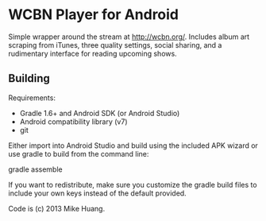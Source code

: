 # WCBN Player for Android

Simple wrapper around the stream at http://wcbn.org/. Includes album art
scraping from iTunes, three quality settings, social sharing, and a
rudimentary interface for reading upcoming shows.

## Building

Requirements:
* Gradle 1.6+ and Android SDK (or Android Studio)
* Android compatibility library (v7)
* git

Either import into Android Studio and build using the included APK
wizard or use gradle to build from the command line:

gradle assemble

If you want to redistribute, make sure you customize the gradle build
files to include your own keys instead of the default provided.

Code is (c) 2013 Mike Huang.
